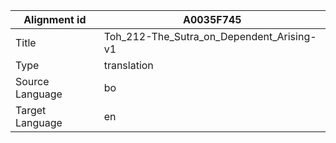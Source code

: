 |Alignment id | A0035F745
| --- | --- 
|Title | Toh_212-The_Sutra_on_Dependent_Arising-v1 
|Type | translation
|Source Language | bo
|Target Language | en